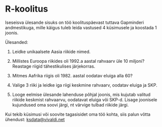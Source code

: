 # R-koolitus

Iseseisva ülesande sisuks on töö koolituspäevast tuttava Gapminderi andmestikuga, mille käigus tuleb leida vastused 4 küsimusele ja koostada 1 joonis.

Ülesanded:

1. Leidke unikaalsete Aasia riikide nimed.

2. Millistes Euroopa riikides oli 1992.a aastal rahvaarv üle 10 miljoni? Reastage riigid tähestikulises järjekorras.

3. Mitmes Aafrika riigis oli 1982. aastal oodatav eluiga alla 60?

4. Valige 3 riiki ja leidke iga riigi keskmine rahvaarv, oodatav eluiga ja SKP.

5. Looge eelmise ülesande lahenduse põhjal joonis, mis kujutab valitud riikide keskmist rahvaarvu, oodatavat eluiga või SKP-d. Lisage joonisele kujundused oma soovi järgi, nt värvige tulbad riikide järgi.


Kui tekib küsimusi või soovite tagasisidet oma töö kohta, siis palun võtta ühendust: ksdata@vivaldi.net

